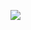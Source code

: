 <a href="https://www.youtube.com/watch?v=maAFcEU6atk"><img src="http://i.imgur.com/aOOATKl.jpg"></a>

